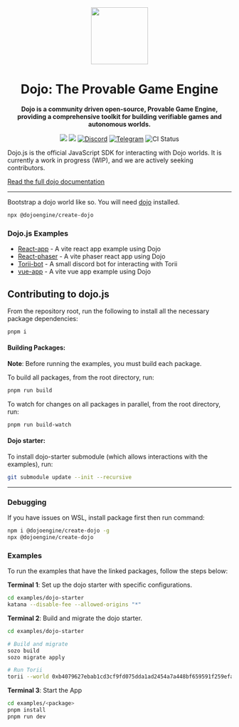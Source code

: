 <div align="center">
  <img src="./media/dojo-mark-full-dark.svg" height="128">
  <h1>Dojo: The Provable Game Engine</h1>
  <p><strong>Dojo is a community driven open-source, Provable Game Engine, providing a comprehensive toolkit for building verifiable games and autonomous worlds.</strong></p>
  <a href="https://twitter.com/dojostarknet"><img src="https://img.shields.io/twitter/follow/dojostarknet?style=social"/></a>
  <a href="https://github.com/dojoengine/dojo"><img src="https://img.shields.io/github/stars/dojoengine/dojo?style=social"/></a>
  <a href="https://discord.gg/PwDa2mKhR4"><img src="https://img.shields.io/badge/join-discord-blue?logo=discord&logoColor=white" alt="Discord"></a>
  <a href="https://t.me/dojoengine"><img src="https://img.shields.io/badge/join-telegram-blue?logo=telegram" alt="Telegram"></a>
  <img src="https://img.shields.io/github/actions/workflow/status/dojoengine/dojo/ci.yml?branch=main" alt="CI Status">
</div>

</div>

Dojo.js is the official JavaScript SDK for interacting with Dojo worlds. It is currently a work in progress (WIP), and we are actively seeking contributors.

[Read the full dojo documentation](https://book.dojoengine.org)

---

Bootstrap a dojo world like so. You will need [dojo](https://github.com/dojoengine/dojo) installed.

```bash
npx @dojoengine/create-dojo
```

### Dojo.js Examples

-   [React-app](./examples/react/react-app) - A vite react app example using Dojo
-   [React-phaser](./examples/react/react-phaser-example) - A vite phaser react app using Dojo
-   [Torii-bot](./examples/node/torii-bot) - A small discord bot for interacting with Torii
-   [vue-app](./examples/vue/vue-app) - A vite vue app example using Dojo

## Contributing to dojo.js

From the repository root, run the following to install all the necessary package dependencies:

```bash
pnpm i
```

#### Building Packages:

**Note**: Before running the examples, you must build each package.

To build all packages, from the root directory, run:

```bash
pnpm run build
```

To watch for changes on all packages in parallel, from the root directory, run:

```bash
pnpm run build-watch
```

#### Dojo starter:

To install dojo-starter submodule (which allows interactions with the examples), run:

```bash
git submodule update --init --recursive
```

---

### Debugging

If you have issues on WSL, install package first then run command:

```bash
npm i @dojoengine/create-dojo -g
npx @dojoengine/create-dojo
```

### Examples

To run the examples that have the linked packages, follow the steps below:

**Terminal 1**: Set up the dojo starter with specific configurations.

```bash
cd examples/dojo-starter
katana --disable-fee --allowed-origins "*"
```

**Terminal 2**: Build and migrate the dojo starter.

```bash
cd examples/dojo-starter

# Build and migrate
sozo build
sozo migrate apply

# Run Torii
torii --world 0xb4079627ebab1cd3cf9fd075dda1ad2454a7a448bf659591f259efa2519b18 --allowed-origins "*"
```

**Terminal 3**: Start the App

```bash
cd examples/<package>
pnpm install
pnpm run dev
```
